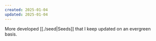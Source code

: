 ```yaml
---
created: 2025-01-04
updated: 2025-01-04
---
```

More developed [[./seed|Seeds]] that I keep updated on an evergreen basis.